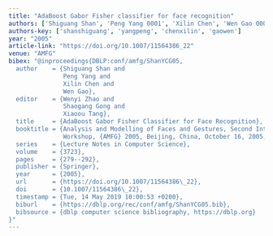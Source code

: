 ```yaml
---
title: "AdaBoost Gabor Fisher classifier for face recognition"
authors: ['Shiguang Shan', 'Peng Yang 0001', 'Xilin Chen', 'Wen Gao 0001']
authors-key: ['shanshiguang', 'yangpeng', 'chenxilin', 'gaowen']
year: "2005"
article-link: "https://doi.org/10.1007/11564386_22"
venue: "AMFG"
bibex: "@inproceedings{DBLP:conf/amfg/ShanYCG05,
  author    = {Shiguang Shan and
               Peng Yang and
               Xilin Chen and
               Wen Gao},
  editor    = {Wenyi Zhao and
               Shaogang Gong and
               Xiaoou Tang},
  title     = {AdaBoost Gabor Fisher Classifier for Face Recognition},
  booktitle = {Analysis and Modelling of Faces and Gestures, Second International
               Workshop, {AMFG} 2005, Beijing, China, October 16, 2005, Proceedings},
  series    = {Lecture Notes in Computer Science},
  volume    = {3723},
  pages     = {279--292},
  publisher = {Springer},
  year      = {2005},
  url       = {https://doi.org/10.1007/11564386\_22},
  doi       = {10.1007/11564386\_22},
  timestamp = {Tue, 14 May 2019 10:00:53 +0200},
  biburl    = {https://dblp.org/rec/conf/amfg/ShanYCG05.bib},
  bibsource = {dblp computer science bibliography, https://dblp.org}
}"
---
```

